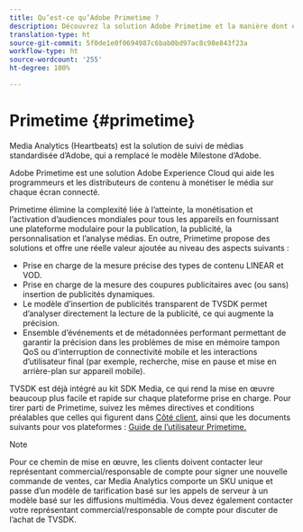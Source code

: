 ```yaml
---
title: Qu’est-ce qu’Adobe Primetime ?
description: Découvrez la solution Adobe Primetime et la manière dont elle contribue à la monétisation des médias en flux continu.
translation-type: ht
source-git-commit: 5f0de1e0f0694987c6bab0bd97ac8c98e843f23a
workflow-type: ht
source-wordcount: '255'
ht-degree: 100%

---
```



# Primetime {#primetime}

Media Analytics (Heartbeats) est la solution de suivi de médias standardisée d’Adobe, qui a remplacé le modèle Milestone d’Adobe.

Adobe Primetime est une solution Adobe Experience Cloud qui aide les programmeurs et les distributeurs de contenu à monétiser le média sur chaque écran connecté.

Primetime élimine la complexité liée à l’atteinte, la monétisation et l’activation d’audiences mondiales pour tous les appareils en fournissant une plateforme modulaire pour la publication, la publicité, la personnalisation et l’analyse médias. En outre, Primetime propose des solutions et offre une réelle valeur ajoutée au niveau des aspects suivants :

* Prise en charge de la mesure précise des types de contenu LINEAR et VOD.
* Prise en charge de la mesure des coupures publicitaires avec (ou sans) insertion de publicités dynamiques.
* Le modèle d’insertion de publicités transparent de TVSDK permet d’analyser directement la lecture de la publicité, ce qui augmente la précision.
* Ensemble d’événements et de métadonnées performant permettant de garantir la précision dans les problèmes de mise en mémoire tampon QoS ou d’interruption de connectivité mobile et les interactions d’utilisateur final (par exemple, recherche, mise en pause et mise en arrière-plan sur appareil mobile).
<!--
* Integrated support for Nielsen DTVR (linear) with ID3 metadata and DCR with CMS metadata.
-->

TVSDK est déjà intégré au kit SDK Media, ce qui rend la mise en œuvre beaucoup plus facile et rapide sur chaque plateforme prise en charge. <!--Primetime also supports the partnership with Nielsen.--> Pour tirer parti de Primetime, suivez les mêmes directives et conditions préalables que celles qui figurent dans [Côté client](/help/intro-to-ava/implementation-paths/client-side-path.md), ainsi que les documents suivants pour vos plateformes : [Guide de l’utilisateur Primetime.](https://helpx.adobe.com/fr/support/primetime.html)

>[!NOTE]
>
>Pour ce chemin de mise en œuvre, les clients doivent contacter leur représentant commercial/responsable de compte pour signer une nouvelle commande de ventes, car Media Analytics comporte un SKU unique et passe d’un modèle de tarification basé sur les appels de serveur à un modèle basé sur les diffusions multimédia. Vous devez également contacter votre représentant commercial/responsable de compte pour discuter de l’achat de TVSDK.
